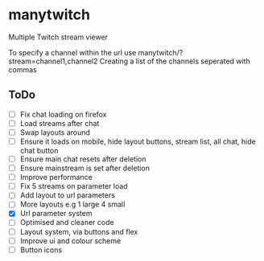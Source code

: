 # manytwitch
Multiple Twitch stream viewer


To specify a channel within the url use manytwitch/?stream=channel1,channel2
Creating a list of the channels seperated with commas

## ToDo
- [ ] Fix chat loading on firefox
- [ ] Load streams after chat
- [ ] Swap layouts around
- [ ] Ensure it loads on mobile, hide layout buttons, stream list, all chat, hide chat button
- [ ] Ensure main chat resets after deletion
- [ ] Ensure mainstream is set after deletion
- [ ] Improve performance
- [ ] Fix 5 streams on parameter load
- [ ] Add layout to url parameters
- [ ] More layouts e.g 1 large 4 small
- [x] Url parameter system
- [ ] Optimised and cleaner code
- [ ] Layout system, via buttons and flex
- [ ] Improve ui and colour scheme
- [ ] Button icons
